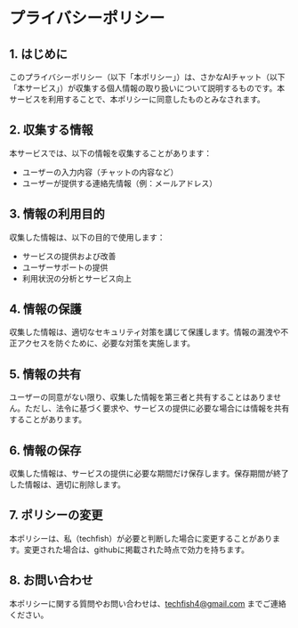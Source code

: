 # プライバシーポリシー

## 1. はじめに
このプライバシーポリシー（以下「本ポリシー」）は、さかなAIチャット（以下「本サービス」）が収集する個人情報の取り扱いについて説明するものです。本サービスを利用することで、本ポリシーに同意したものとみなされます。

## 2. 収集する情報
本サービスでは、以下の情報を収集することがあります：
- ユーザーの入力内容（チャットの内容など）
- ユーザーが提供する連絡先情報（例：メールアドレス）

## 3. 情報の利用目的
収集した情報は、以下の目的で使用します：
- サービスの提供および改善
- ユーザーサポートの提供
- 利用状況の分析とサービス向上

## 4. 情報の保護
収集した情報は、適切なセキュリティ対策を講じて保護します。情報の漏洩や不正アクセスを防ぐために、必要な対策を実施します。

## 5. 情報の共有
ユーザーの同意がない限り、収集した情報を第三者と共有することはありません。ただし、法令に基づく要求や、サービスの提供に必要な場合には情報を共有することがあります。

## 6. 情報の保存
収集した情報は、サービスの提供に必要な期間だけ保存します。保存期間が終了した情報は、適切に削除します。

## 7. ポリシーの変更
本ポリシーは、私（techfish）が必要と判断した場合に変更することがあります。変更された場合は、githubに掲載された時点で効力を持ちます。

## 8. お問い合わせ
本ポリシーに関する質問やお問い合わせは、techfish4@gmail.com までご連絡ください。

